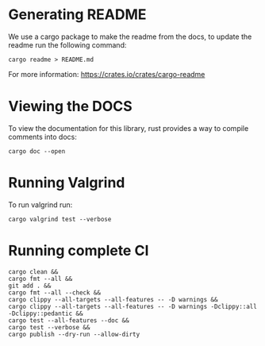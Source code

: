 # Generating README

We  use a cargo package to make the readme from the docs, to update the readme run the following command:

```
cargo readme > README.md
```

For more information: https://crates.io/crates/cargo-readme

# Viewing the DOCS

To view the documentation for this library, rust provides a way to compile comments into docs:

```
cargo doc --open
```

# Running Valgrind

To run valgrind run:

```
cargo valgrind test --verbose
```

# Running complete CI

```
cargo clean &&
cargo fmt --all &&
git add . &&
cargo fmt --all --check &&
cargo clippy --all-targets --all-features -- -D warnings &&
cargo clippy --all-targets --all-features -- -D warnings -Dclippy::all -Dclippy::pedantic &&
cargo test --all-features --doc &&
cargo test --verbose &&
cargo publish --dry-run --allow-dirty
```